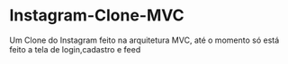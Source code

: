 # Instagram-Clone-MVC
Um Clone do Instagram feito na arquitetura MVC, até o momento só está feito a tela de login,cadastro e feed
